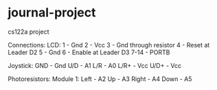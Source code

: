 journal-project
===============

cs122a project

Connections:
LCD:
1 - Gnd
2 - Vcc
3 - Gnd through resistor
4 - Reset at Leader D2
5 - Gnd
6 - Enable at Leader D3
7-14 - PORTB

Joystick:
GND - Gnd
U/D - A1
L/R - A0
L/R+ - Vcc
U/D+ - Vcc

Photoresistors:
Module 1:
Left - A2
Up - A3
Right - A4
Down - A5

